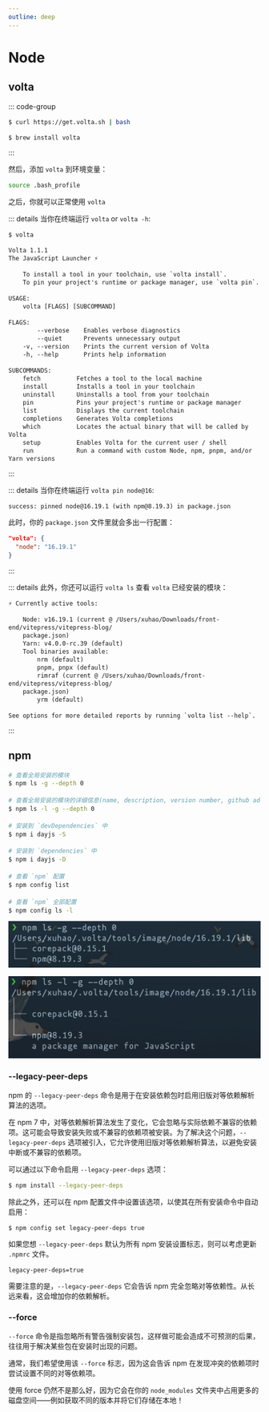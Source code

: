 ```yaml
---
outline: deep
---
```


# Node

## volta

::: code-group

```sh [curl]
$ curl https://get.volta.sh | bash
```

```sh [brew]
$ brew install volta
```

:::

然后，添加 `volta` 到环境变量：

```sh
source .bash_profile
```

之后，你就可以正常使用 `volta`

::: details 当你在终端运行 `volta` or `volta -h`:

```sh
$ volta
```

```text
Volta 1.1.1
The JavaScript Launcher ⚡

    To install a tool in your toolchain, use `volta install`.
    To pin your project's runtime or package manager, use `volta pin`.

USAGE:
    volta [FLAGS] [SUBCOMMAND]

FLAGS:
        --verbose    Enables verbose diagnostics
        --quiet      Prevents unnecessary output
    -v, --version    Prints the current version of Volta
    -h, --help       Prints help information

SUBCOMMANDS:
    fetch          Fetches a tool to the local machine
    install        Installs a tool in your toolchain
    uninstall      Uninstalls a tool from your toolchain
    pin            Pins your project's runtime or package manager
    list           Displays the current toolchain
    completions    Generates Volta completions
    which          Locates the actual binary that will be called by Volta
    setup          Enables Volta for the current user / shell
    run            Run a command with custom Node, npm, pnpm, and/or Yarn versions
```

:::

::: details 当你在终端运行 `volta pin node@16`:

```text
success: pinned node@16.19.1 (with npm@8.19.3) in package.json
```

此时，你的 `package.json` 文件里就会多出一行配置：

```json
"volta": {
  "node": "16.19.1"
}
```

:::

::: details 此外，你还可以运行 `volta ls` 查看 `volta` 已经安装的模块：

```text
⚡️ Currently active tools:

    Node: v16.19.1 (current @ /Users/xuhao/Downloads/front-end/vitepress/vitepress-blog/
    package.json)
    Yarn: v4.0.0-rc.39 (default)
    Tool binaries available:
        nrm (default)
        pnpm, pnpx (default)
        rimraf (current @ /Users/xuhao/Downloads/front-end/vitepress/vitepress-blog/
    package.json)
        yrm (default)

See options for more detailed reports by running `volta list --help`.
```

:::

## npm

```sh
# 查看全局安装的模块
$ npm ls -g --depth 0

# 查看全局安装的模块的详细信息(name, description, version number, github address, official website.)
$ npm ls -l -g --depth 0

# 安装到 `devDependencies` 中
$ npm i dayjs -S

# 安装到 `dependencies` 中
$ npm i dayjs -D

# 查看 `npm` 配置
$ npm config list

# 查看 `npm` 全部配置
$ npm config ls -l
```

![npm-list](./images//npm-list.png)

![npm-list-info](./images/npm-list-info.png)

### --legacy-peer-deps

npm 的 `--legacy-peer-deps` 命令是用于在安装依赖包时启用旧版对等依赖解析算法的选项。

在 npm 7 中，对等依赖解析算法发生了变化，它会忽略与实际依赖不兼容的依赖项。这可能会导致安装失败或不兼容的依赖项被安装。为了解决这个问题，`--legacy-peer-deps` 选项被引入，它允许使用旧版对等依赖解析算法，以避免安装中断或不兼容的依赖项。

可以通过以下命令启用 `--legacy-peer-deps` 选项：

```sh
$ npm install --legacy-peer-deps
```

除此之外，还可以在 npm 配置文件中设置该选项，以使其在所有安装命令中自动启用：

```sh
$ npm config set legacy-peer-deps true
```

如果您想 `--legacy-peer-deps` 默认为所有 npm 安装设置标志，则可以考虑更新 `.npmrc` 文件。

```text
legacy-peer-deps=true
```

需要注意的是，`--legacy-peer-deps` 它会告诉 npm 完全忽略对等依赖性。从长远来看，这会增加你的依赖解析。

### --force

`--force` 命令是指忽略所有警告强制安装包，这样做可能会造成不可预测的后果，往往用于解决某些包在安装时出现的问题。

通常，我们希望使用该 `--force` 标志，因为这会告诉 npm 在发现冲突的依赖项时尝试设置不同的对等依赖项。

使用 force 仍然不是那么好，因为它会在你的 `node_modules` 文件夹中占用更多的磁盘空间——例如获取不同的版本并将它们存储在本地！
